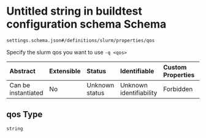 # Untitled string in buildtest configuration schema Schema

```txt
settings.schema.json#/definitions/slurm/properties/qos
```

Specify the slurm qos you want to use `-q <qos>`

| Abstract            | Extensible | Status         | Identifiable            | Custom Properties | Additional Properties | Access Restrictions | Defined In                                                                   |
| :------------------ | :--------- | :------------- | :---------------------- | :---------------- | :-------------------- | :------------------ | :--------------------------------------------------------------------------- |
| Can be instantiated | No         | Unknown status | Unknown identifiability | Forbidden         | Allowed               | none                | [settings.schema.json\*](../out/settings.schema.json "open original schema") |

## qos Type

`string`
